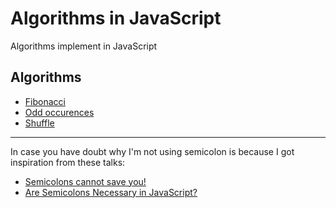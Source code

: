 # Algorithms in JavaScript

Algorithms implement in JavaScript

## Algorithms

- [Fibonacci](fibonacci)
- [Odd occurences](odd-occurences)
- [Shuffle](shuffle)

---
In case you have doubt why I'm not using semicolon is because I got inspiration from these talks: 

- [Semicolons cannot save you!](https://www.youtube.com/watch?v=Qlr-FGbhKaI)
- [Are Semicolons Necessary in JavaScript?](https://www.youtube.com/watch?v=gsfbh17Ax9I)
